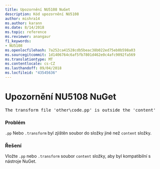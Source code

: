 ```yaml
---
title: Upozornění NU5108 NuGet
description: Kód upozornění NU5108
author: mishra14
ms.author: karann
ms.date: 8/14/2018
ms.topic: reference
ms.reviewer: anangaur
f1_keywords:
- NU5108
ms.openlocfilehash: 7a252ca41528cdb5beac38b022ed75eb0b598a03
ms.sourcegitcommit: 1d1406764c6af5fb7801d462e0c4afc9092fa569
ms.translationtype: MT
ms.contentlocale: cs-CZ
ms.lasthandoff: 09/04/2018
ms.locfileid: "43545636"
---
```

# <a name="nuget-warning-nu5108"></a>Upozornění NU5108 NuGet
<pre>The transform file 'other\code.pp' is outside the 'content' folder and hence will not be transformed during installation of this package. Move it into the 'content' folder.</pre>

### <a name="issue"></a>Problém

`.pp` Nebo `.transform` byl zjištěn soubor do složky jiné než `content` složky.


### <a name="solution"></a>Řešení

Vložte `.pp` nebo `.transform` soubor `content` složky, aby byl kompatibilní s nástroje NuGet.

